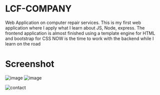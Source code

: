 # LCF-COMPANY
Web Application on computer repair services.
This is my first web application where I apply what I learn about JS, Node, express.
The frontend application is almost finished using a template engine for HTML and bootstrap for CSS
NOW is the time to work with the backend while I learn on the road

# Screenshot

![image](https://user-images.githubusercontent.com/52179030/71326872-1a895d80-24d7-11ea-88aa-b84866379117.png)
![image](https://user-images.githubusercontent.com/52179030/71326882-3987ef80-24d7-11ea-9ac7-0e044fe9b3c6.png)

![contact](https://user-images.githubusercontent.com/52179030/71426371-d5079480-267e-11ea-87f6-46a7b9ad8819.png)

